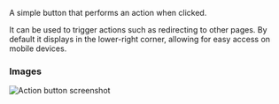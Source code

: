 A simple button that performs an action when clicked.

It can be used to trigger actions such as redirecting to other pages. By default it displays in the
lower-right corner, allowing for easy access on mobile devices.

### Images

![Action button screenshot](https://gitlab.com/appsemble/appsemble/-/raw/0.20.41/config/assets/action-button.png)
